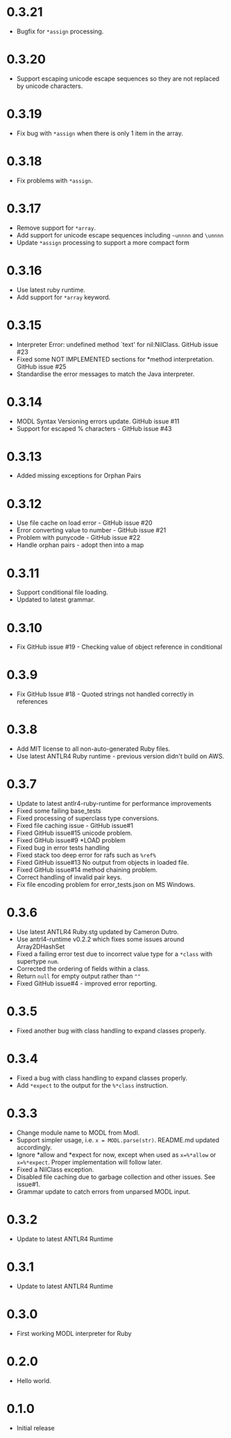0.3.21
===
- Bugfix for `*assign` processing.

0.3.20
===
- Support escaping unicode escape sequences so they are not replaced by unicode characters.

0.3.19
===
- Fix bug with `*assign` when there is only 1 item in the array.

0.3.18
===
- Fix problems with `*assign`.

0.3.17
===
- Remove support for `*array`.
- Add support for unicode escape sequences including `~unnnn` and `\unnnn`
- Update `*assign` processing to support a more compact form

0.3.16
===
- Use latest ruby runtime.
- Add support for `*array` keyword.

0.3.15
===
- Interpreter Error: undefined method `text' for nil:NilClass. GitHub issue #23
- Fixed some NOT IMPLEMENTED sections for *method interpretation. GitHub issue #25
- Standardise the error messages to match the Java interpreter.

0.3.14
===
- MODL Syntax Versioning errors update. GitHub issue #11
- Support for escaped % characters - GitHub issue #43

0.3.13
===
- Added missing exceptions for Orphan Pairs

0.3.12
===
- Use file cache on load error - GitHub issue #20
- Error converting value to number - GitHub issue #21
- Problem with punycode - GitHub issue #22
- Handle orphan pairs - adopt then into a map

0.3.11
===
- Support conditional file loading.
- Updated to latest grammar.

0.3.10
===
- Fix GitHub issue #19 - Checking value of object reference in conditional

0.3.9
===
- Fix GitHub Issue #18 - Quoted strings not handled correctly in references

0.3.8
===
- Add MIT license to all non-auto-generated Ruby files.
- Use latest ANTLR4 Ruby runtime - previous version didn't build on AWS.

0.3.7
===
- Update to latest antlr4-ruby-runtime for performance improvements
- Fixed some failing base_tests
- Fixed processing of superclass type conversions.
- Fixed file caching issue - GitHub issue#1
- Fixed GitHub issue#15 unicode problem.
- Fixed GitHub issue#9 *LOAD problem
- Fixed bug in error tests handling
- Fixed stack too deep error for rafs such as `%ref%`
- Fixed GitHub issue#13 No output from objects in loaded file.
- Fixed GitHub issue#14 method chaining problem.
- Correct handling of invalid pair keys.
- Fix file encoding problem for error_tests.json on MS Windows.

0.3.6
===
- Use latest ANTLR4 Ruby.stg updated by Cameron Dutro.
- Use antrl4-runtime v0.2.2 which fixes some issues around Array2DHashSet
- Fixed a failing error test due to incorrect value type for a `*class` with supertype `num`.
- Corrected the ordering of fields within a class.
- Return `null` for empty output rather than `""`
- Fixed GitHub issue#4 - improved error reporting.

0.3.5
===
- Fixed another bug with class handling to expand classes properly.

0.3.4
===
- Fixed a bug with class handling to expand classes properly.
- Add `*expect` to the output for the `%*class` instruction.

0.3.3
===
- Change module name to MODL from Modl.
- Support simpler usage, i.e. `x = MODL.parse(str)`. README.md updated accordingly.
- Ignore *allow and *expect for now, except when used as `x=%*allow` or `x=%*expect`. Proper implementation will follow later.
- Fixed a NilClass exception.
- Disabled file caching due to garbage collection and other issues. See issue#1.
- Grammar update to catch errors from unparsed MODL input.

0.3.2
===
- Update to latest ANTLR4 Runtime

0.3.1
===
- Update to latest ANTLR4 Runtime

0.3.0
===
- First working MODL interpreter for Ruby

0.2.0
===
- Hello world.

0.1.0
===
- Initial release
